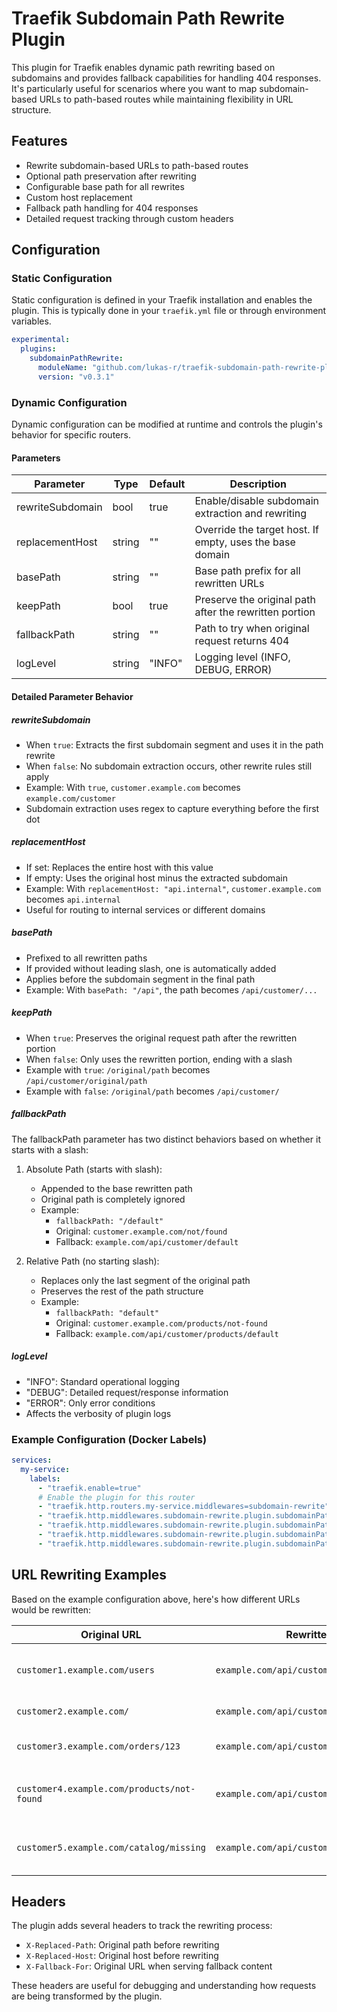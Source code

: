 # Traefik Subdomain Path Rewrite Plugin

This plugin for Traefik enables dynamic path rewriting based on subdomains and provides fallback capabilities for handling 404 responses. It's particularly useful for scenarios where you want to map subdomain-based URLs to path-based routes while maintaining flexibility in URL structure.

## Features

- Rewrite subdomain-based URLs to path-based routes
- Optional path preservation after rewriting
- Configurable base path for all rewrites
- Custom host replacement
- Fallback path handling for 404 responses
- Detailed request tracking through custom headers

## Configuration

### Static Configuration

Static configuration is defined in your Traefik installation and enables the plugin. This is typically done in your `traefik.yml` file or through environment variables.

```yaml
experimental:
  plugins:
    subdomainPathRewrite:
      moduleName: "github.com/lukas-r/traefik-subdomain-path-rewrite-plugin"
      version: "v0.3.1"
```

### Dynamic Configuration

Dynamic configuration can be modified at runtime and controls the plugin's behavior for specific routers.

#### Parameters

| Parameter | Type | Default | Description |
|-----------|------|---------|-------------|
| rewriteSubdomain | bool | true | Enable/disable subdomain extraction and rewriting |
| replacementHost | string | "" | Override the target host. If empty, uses the base domain |
| basePath | string | "" | Base path prefix for all rewritten URLs |
| keepPath | bool | true | Preserve the original path after the rewritten portion |
| fallbackPath | string | "" | Path to try when original request returns 404 |
| logLevel | string | "INFO" | Logging level (INFO, DEBUG, ERROR) |

#### Detailed Parameter Behavior

##### rewriteSubdomain

- When `true`: Extracts the first subdomain segment and uses it in the path rewrite
- When `false`: No subdomain extraction occurs, other rewrite rules still apply
- Example: With `true`, `customer.example.com` becomes `example.com/customer`
- Subdomain extraction uses regex to capture everything before the first dot

##### replacementHost

- If set: Replaces the entire host with this value
- If empty: Uses the original host minus the extracted subdomain
- Example: With `replacementHost: "api.internal"`, `customer.example.com` becomes `api.internal`
- Useful for routing to internal services or different domains

##### basePath

- Prefixed to all rewritten paths
- If provided without leading slash, one is automatically added
- Applies before the subdomain segment in the final path
- Example: With `basePath: "/api"`, the path becomes `/api/customer/...`

##### keepPath

- When `true`: Preserves the original request path after the rewritten portion
- When `false`: Only uses the rewritten portion, ending with a slash
- Example with `true`: `/original/path` becomes `/api/customer/original/path`
- Example with `false`: `/original/path` becomes `/api/customer/`

##### fallbackPath

The fallbackPath parameter has two distinct behaviors based on whether it starts with a slash:

1. Absolute Path (starts with slash):
   - Appended to the base rewritten path
   - Original path is completely ignored
   - Example:
     - `fallbackPath: "/default"`
     - Original: `customer.example.com/not/found`
     - Fallback: `example.com/api/customer/default`

2. Relative Path (no starting slash):
   - Replaces only the last segment of the original path
   - Preserves the rest of the path structure
   - Example:
     - `fallbackPath: "default"`
     - Original: `customer.example.com/products/not-found`
     - Fallback: `example.com/api/customer/products/default`

##### logLevel

- "INFO": Standard operational logging
- "DEBUG": Detailed request/response information
- "ERROR": Only error conditions
- Affects the verbosity of plugin logs

### Example Configuration (Docker Labels)

```yaml
services:
  my-service:
    labels:
      - "traefik.enable=true"
      # Enable the plugin for this router
      - "traefik.http.routers.my-service.middlewares=subdomain-rewrite"
      - "traefik.http.middlewares.subdomain-rewrite.plugin.subdomainPathRewrite.rewriteSubdomain=true"
      - "traefik.http.middlewares.subdomain-rewrite.plugin.subdomainPathRewrite.basePath=/api"
      - "traefik.http.middlewares.subdomain-rewrite.plugin.subdomainPathRewrite.keepPath=true"
      - "traefik.http.middlewares.subdomain-rewrite.plugin.subdomainPathRewrite.fallbackPath=/default"
```

## URL Rewriting Examples

Based on the example configuration above, here's how different URLs would be rewritten:

| Original URL | Rewritten URL | Notes |
|-------------|---------------|--------|
| `customer1.example.com/users` | `example.com/api/customer1/users` | Subdomain becomes path segment |
| `customer2.example.com/` | `example.com/api/customer2/` | Minimal path case |
| `customer3.example.com/orders/123` | `example.com/api/customer3/orders/123` | Complex path preservation |
| `customer4.example.com/products/not-found` | `example.com/api/customer4/default` | Absolute fallback path (`/default`) |
| `customer5.example.com/catalog/missing` | `example.com/api/customer5/catalog/default` | Relative fallback path (`default`) |

## Headers

The plugin adds several headers to track the rewriting process:

- `X-Replaced-Path`: Original path before rewriting
- `X-Replaced-Host`: Original host before rewriting
- `X-Fallback-For`: Original URL when serving fallback content

These headers are useful for debugging and understanding how requests are being transformed by the plugin.
